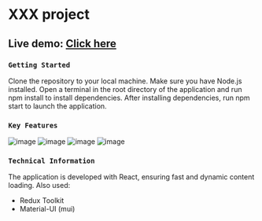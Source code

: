 # XXX project

## Live demo: [Click here](https://stasytyapkina.github.io/demo-table/#/main)

### `Getting Started`

Clone the repository to your local machine.
Make sure you have Node.js installed.
Open a terminal in the root directory of the application and run npm install to install dependencies.
After installing dependencies, run npm start to launch the application.

### `Key Features`

![image](https://github.com/user-attachments/assets/7a4162b5-d008-4e9f-aba7-e64cdf81c851)
![image](https://github.com/user-attachments/assets/3b6633f4-98c8-44ae-ba3b-87c572bca885)
![image](https://github.com/user-attachments/assets/1944cab7-6b65-41a9-b522-dd30c380943a)
![image](https://github.com/user-attachments/assets/4f76c8fa-ecf4-43a5-a20f-d4c28d480ac4)

### `Technical Information`

The application is developed with React, ensuring fast and dynamic content loading.
Also used:

- Redux Toolkit
- Material-UI (mui)
